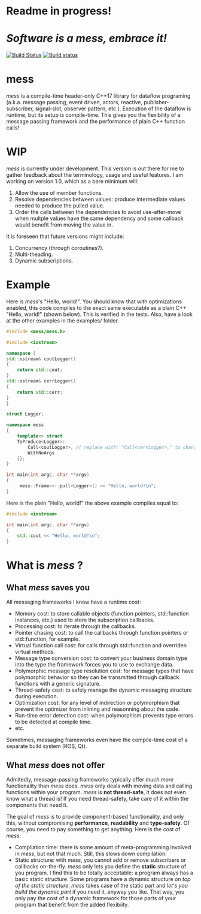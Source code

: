# Readme in progress!
# *Software is a mess, embrace it!*

[![Build Status](https://travis-ci.org/LouisCharlesC/mess.svg?branch=master)](https://travis-ci.org/LouisCharlesC/mess)
[![Build status](https://ci.appveyor.com/api/projects/status/3550cw0y96igwlye/branch/master?svg=true)](https://ci.appveyor.com/project/LouisCharlesC/mess/branch/master)

# mess
*mess* is a compile-time header-only C++17 library for dataflow programing (a.k.a. message passing, event driven, actors, reactive, publisher-subscriber, signal-slot, observer pattern, etc.). Execution of the dataflow is runtime, but its setup is compile-time. This gives you the flexibility of a message passing framework and the performance of plain C++ function calls!

# WIP
*mess* is currently under development. This version is out there for me to gather feedback about the terminology, usage and useful features. I am working on version 1.0, which as a bare minimum will:
1. Allow the use of member functions.
1. Resolve dependencies between values: produce intermediate values needed to produce the pulled value.
1. Order the calls between the dependencies to avoid use-after-move when multple values have the same dependency and some callback would benefit from moving the value in.

It is foreseen that future versions might include:
1. Concurrency (through coroutines?).
1. Multi-theading.
1. Dynamic subscriptions.

# Example
Here is *mess*'s "Hello, world!". You should know that with optimizations enabled, this code compiles to the exact same executable as a plain C++ "Hello, world!" (shown below). This is verified in the tests. Also, have a look at the other examples in the examples/ folder.

```c++
#include <mess/mess.h>

#include <iostream>

namespace {
std::ostream& coutLogger()
{
    return std::cout;
}
std::ostream& cerrLogger()
{
    return std::cerr;
}
}

struct Logger;

namespace mess
{
    template<> struct
    ToProduce<Logger>:
        Call<coutLogger>, // replace with: "Call<cerrLogger>," to change the logger!
        WithNoArgs
    {};
}

int main(int argc, char **argv)
{
     mess::Frame<>::pull<Logger>() << "Hello, world!\n";
}
```
Here is the plain "Hello, world!" the above example compiles equal to:
```c++
#include <iostream>

int main(int argc, char **argv)
{
	std::cout << "Hello, world!\n";
}
```

# What is *mess* ?
## What *mess* saves you
All messaging frameworks I know have a runtime cost:
* Memory cost: to store callable objects (function pointers, std::function instances, etc.) used to store the subscription callbacks.
* Processing cost: to iterate through the callbacks.
* Pointer chasing cost: to call the callbacks through function pointers or std::function, for example.
* Virtual function call cost: for calls through std::function and overriden virtual methods.
* Message type conversion cost: to convert your business domain type into the type the framework forces you to use to exchange data.
* Polymorphic message type resolution cost: for message types that have polymorphic behavior so they can be transmitted through callback functions with a generic signature.
* Thread-safety cost: to safely manage the dynamic messaging structure during execution.
* Optimization cost: for any level of indirection or polymorphism that prevent the optimizer from inlining and reasonning about the code.
* Run-time error detection cost: when polymorphism prevents type errors to be detected at compile time.
* etc.

Sometimes, messaging frameworks even have the compile-time cost of a separate build system (ROS, Qt).

## What *mess* does not offer
Admitedly, message-passing frameworks typically offer *much more* functionality than *mess* does. *mess* only deals with moving data and calling functions within your program. *mess* is **not thread-safe**, it does not even know what a thread is! If you need thread-safety, take care of it within the components that need it.

The goal of *mess* is to provide component-based functionality, and only this, without compromising **performance**, **readability** and **type-safety**. Of course, you need to pay something to get anything. Here is the cost of *mess*:
* Compilation time: there is some amount of meta-programming involved in *mess*, but not that much. Still, this slows down compilation.
* Static structure: with *mess*, you cannot add or remove subscribers or callbacks on-the-fly. *mess* only lets you define the **static** structure of you program. I find this to be totally acceptable: a program always has a basic static structure. Some programs have a dynamic structure *on top of the static structure*. *mess* takes case of the static part and *let's you build the dynamic part* if you need it, anyway you like. That way, you only pay the cost of a dynamic framework for those parts of your program that benefit from the added flexibiity.
